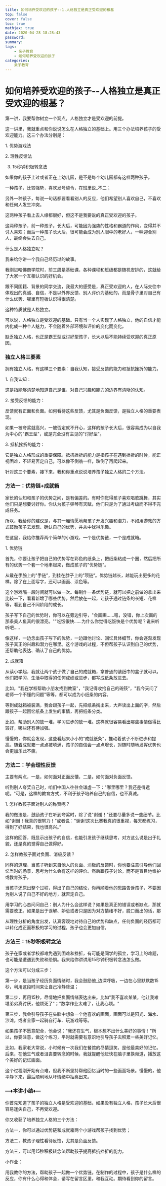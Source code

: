 ```yaml
---
title: 如何培养受欢迎的孩子--1.人格独立是真正受欢迎的根基
top: false
cover: false
toc: true
mathjax: true
date: 2020-04-28 18:28:43
password:
summary:
tags: 
    - 亲子教育
    - 如何培养受欢迎的孩子
categories:
    亲子教育
---
```


# 如何培养受欢迎的孩子--人格独立是真正受欢迎的根基？

第一讲，我要帮你树立一个观点，人格独立才是受欢迎的前提。

这一讲里，我就重点和你说说怎么在人格独立的基础上。用三个办法培养孩子的受欢迎能力。这三个办法分别是：

1. 优势游戏法

2. 理性反馈法

3. 15秒钟积极转念法

如果你的孩子上过或者正在上幼儿园，是不是每个幼儿园都有这样两种孩子。

一种孩子，比较强势，喜欢发号施令，在班里说_不二；

另外一种孩子，每说一句话都要看看别人的反应，他们希望别人喜欢自己，不喜欢和任何人发生冲突。

这两种孩子看上去人缘都很好，但这不是我要说的真正受欢迎的孩子。

这两种孩子，前一种孩子，长大后，可能因为强势的性格和霸道的作风，变得并不讨人喜欢；而后一种孩子长大后，很可能会成为别人眼中的老好人，一味迎合别人，最终会失去自己。

什么是人格独立呢？

我来给你讲一个我自己经历过的故事。

我刚进哈佛商学院时，前三周是基础课，各种课程和班级都是随机安排的，这就给了大家一个互相认识的好机会。

跟不同国籍、背景的同学交流，我最大的感受是，真正受欢迎的人，在人际交往中体现出的真诚、自信，不是以外界反馈、别人评价为基础的，而是骨子里对自己有什么优势、哪里有短板认识得很清楚。

这种特质就是人格独立。

可以说，人格独立是受欢迎的基础。只有当一个人实现了人格独立，他的自信才能内化成一种个人魅力，不会随着外部环境和评价的变化而变化。

缺乏独立人格，也正是霸王型或讨好型孩子，长大以后不能持续受欢迎的真正原因。

### 独立人格三要素

拥有独立人格，有这样三个要素：自我认知，接受反馈的能力和抵抗挫折的能力。

1. 自我认知：

这是指能够清楚地知道自己是谁，对自己兴趣和能力的边界有清晰的认知。

2. 接受反馈的能力：

反馈就有正面和负面。如何看待这些反馈，尤其是负面反馈，是独立人格的重要表现。

如果一被夸奖就高兴，一被否定就不开心，这样的孩子长大后，很容易成为以自我为中心的"霸王型"，或是完全没有主见的"讨好型"。

3. 抵抗挫折的能力：

它是独立人格形成的重要保障。抵抗挫折的能力是指孩子在遇到挫折的时候，能正视困难，不轻易否定自己，可以像不倒翁一样，跌倒了再爬起来。

针对这三个要素，接下来，我和你重点说说培养孩子独立人格的二个方法。

### 方法一：优势链+成就箱

家长的认知和孩子的优势之间，是有偏差的。有时你觉得孩子喜欢唱歌跳舞，其实他们只是想要讨好你。你认为孩子弹琴有天赋，他们只是为了通过考级而不得不完成任务。

所以，我给你的建议是，与其一厢情愿地帮孩子开发兴趣和潜力，不如用游戏的方式鼓励孩子去发现、确认自己的优势，并从中犹得乐趣。

在这里，我给你推荐两个简单的小游戏，一个是优势链，一个是成就箱。

1. 优势链

首先，你要让孩子把自己的优势写在彩色的纸条上，把纸条粘成一个圈，然后把所有的优势一个套一个地串起来，做成孩子的"优势链"。

从戴在手腕上的"手链”，到挂在脖子上的"项链”。优势链越长，越能玩出更多的花样。除了在上面写字，还可以画画、涂色等。

这个游戏隔一段时间就可以做一次。每制作一条优势链，就可以把之前做的拿出来比较一下，看看新增了哪些优势。然后放在一起，让孩子通过链条的长短、花样等，看到自己不同阶段的成长。

孩子写下自己的优势时，你可以在旁边引导，"会画画......嗯，没错，你上次画的那条美人鱼真的很漂亮。""吃饭很快......为什么你觉得吃饭快是个优势呢？说来听听吧.....

像这样，一边念出孩子写下的优势，一边跟他讨论、回忆具体细节，你会逐渐发现孩子真正的兴趣和潜力在哪里。这个游戏的过程，不但帮孩子认识到自己的优势，还帮助他表达、确认了自己的优势。

2. 成就箱

从读小学起，我就让两个孩子做了自己的成就箱，拿普通的装纸巾的盒子就可以。他们把学习、生活中取得的任何成绩或进步，都写成纸条放进去。

比如，"我在学校帮助小朋友找到教室"，"我记得收拾自己的碗筷"，"我今天问了老师一个不懂的问题"等等，都可以成为小纸条的内容。

等到成就箱被装满，我会跟孩子一起，先把纸条掏出来，大声读出上面的字，然后跟孩子一起回忆纸条上发生的事情，再把纸条分类。

比如，帮助别人的放一堆，学习进步的放一堆。这样就很容易看出哪些事情做得比较好，哪些还有待加强。

慢慢的，你就会发现，这些看起来小小的“成就纸条"，推动着孩子不断进步和提高。随着成就箱一点点被填满，孩子的自信会一点点增长，对随时随地发挥优势也会更加乐此不疲。

### 方法二：学会理性反馈

主要有两点，一是，如何面对正面反懐，二是，如何面对负面反馈。

听到别人夸奖自己时，咱们中国人往往会谦虚一下："哪里哪里？我还差得远呢。"可是，这样的教育方式，不利于孩子培养自己的自信，也不真诚。

1. 怎样教孩子面对别人的称赞呢？

我的做法是，鼓励孩子在听到夸奖时，除了说"谢谢！"还要尽量多说一些细节。比如"谢谢！我真的很努力！”或者说："谢谢!这次比赛我真的很重视，每天都练习，得到了好结果，我也很高兴。”

这样的回答，既显示出孩子的自信，也能引发孩子继续思考，对方这么说是出于礼貌，还是真的觉得自己做得好。

2. 怎样教孩子面对负面、消极反馈？

同样的道理，当孩子听到来自他人的负面、消极的反馈时，你也要注意引导他们回忆当时的场景，思考为什么会有这样的评价。然后跟孩子讨论，而不是盲目地维护或教育孩子。

当孩子还原出整个过程，得出了自己的结论，你再顺着他的思路告诉孩子，不要因为别人说了自己不好的地方，就否定自己。

用学习的心态问问自己：别人为什么会这样说？如果是真正的错误或者缺点，那就需要改正。如果是出于误解、妒忌或者只是因为对方情绪不好，脱口而出的话，那

从理性分析的角度出发，认真客观地对待自己的优势和缺点，任何负面的经历都可以转化成正面积极的学习的过程，孩子也会更加自信。

### 方法三：15秒积极转念法

孩子在家或者学校都难免遇到困难和挫折，有可能是同学的孤立，学习上的难题，也可能是遭遇到失败和恐惧。我来给你讲讲用15秒钟积极转念法怎么做。

这个方法可以分成三步：

第一步，是当孩子经历负面情绪时，我会鼓励他_边深呼吸，一边在心里默默数15秒，利用这段时间来让自己冷静降温；

第二步，再用15秒，尽情地把负面情绪表达出来。比如"我不喜欢某某，他让我难堪弟弟真讨厌，他烦死了"；"数学作业太难了，让我心烦。"

第三步，我会引导孩子在头脑中想象一个他喜欢的画面，画面可以是阳光、海水、沙滩，或者全家一起骑自行车、玩游戏等等。

如果孩子不愿意配合，他会说："我还在生气，根本想不出什么美好的事情！"所以，你要注意，做这个练习，平时就需要有意识地引导孩子去积累一些美好记忆。

比如，我家老大常说，小时候有一次我们在餐馆的尽情逗笑，是他最美好的记忆。后来，在他生气或者沮丧要转念的时候，我就提醒他赶快在脑子里换频道，播放这个美好的记忆画面。

这个过程刚开始有点难，但我不断坚持帮他回忆当时的一些画面场景。慢慢的，他平静下来，最后顺利地从坏情绪中抽离出来。

### —♦本讲小结♦—

你首先知道了孩子的独立人格是受欢迎的基础，如果没有独立人格，孩子长大后很容易迷失自己，不再受欢迎。

你又收获了培养独立人格的三个方法：

方法一，你可以通过优势链和成就箱两个小游戏帮孩子找到优势；

方法二，教孩子理性看待反馈，尤其是负面反馈。

方法三，可以用15秒积极转念法帮助孩子提高抵抗挫折的能力。

小作业：

用我教你的方法，帮助孩子一起做一个优势链。在制作的过程中，孩子是什么样的反应，你有什么心得和体会，请写在留言区里，和我互动。期待看到你的留言。

